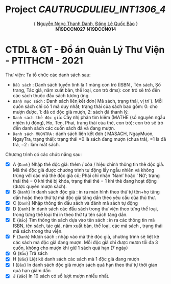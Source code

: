 # Project _CAUTRUCDULIEU_INT1306_4_

<p align="center">
{ <a href="https://github.com/shanenoi">Nguyễn Ngọc Thanh Danh</a>,
  <a href="https://github.com/danglequocbao001">Đặng Lê Quốc Bảo</a> }<br> <b>N19DCCN027</b> <b>N19DCCN014</b>
</p>

# CTDL & GT - Đồ án Quản Lý Thư Viện - PTITHCM - 2021
Thư viện: Ta tổ chức các danh sách sau:
- `Đầu sách` : Danh sách tuyến tính là 1 mảng con trỏ (ISBN , Tên sách, Số trang, Tác giả, năm xuất bản, thể loại, con trỏ dms): con trỏ sẽ trỏ đến các sách thuộc đầu sách tương ứng.
- `Danh mục sách` : Danh sách liên kết đơn( Mã sách,  trạng thái, vị trí   ). Mỗi cuốn sách chỉ có 1 mã duy nhất; trạng thái của sách bao gồm: 0: cho mượn được, 1: đã có độc giả mượn, 2: sách đã thanh lý.
- `Danh sách thẻ độc giả`: Cây nhị phân tìm kiếm (MATHE (số nguyên ngẫu nhiên tự động), Ho, Ten,  Phai, trạng thái của thẻ, con trỏ): con trỏ sẽ trỏ đến danh sách các cuốn sách đã và đang mượn.
- `Danh sách MUONTRA` : danh sách liên kết đơn ( MASACH,  NgayMuon, NgayTra, trạng thái): trạng thái =0 là sách đang mượn (chưa trả), =1 là đã trả, =2 : làm mất sách.

Chương trình có các chức năng sau:
- [x] A {`Danh`} Nhập thẻ độc giả: thêm / xóa / hiệu chỉnh thông tin thẻ độc giả. Mã thẻ độc giả được chương trình tự động lấy ngẫu nhiên và không trùng với các mã thẻ độc giả cũ; Phái chỉ nhận ‘Nam’ hoặc ‘
Nữ’; trạng thái thẻ = 0 khi thẻ bị khóa, trạng thái thẻ = 1 khi thẻ  đang hoạt động (được quyền mượn sách).
- [x] B {`Danh`} In danh sách độc giả : in ra màn hình theo thứ tự tên+họ tăng dần hoặc theo thứ tự mã độc giả tăng dần theo yêu cầu của thủ thư.
- [x] C {`Danh`} Nhập thông tin đầu sách và đánh mã sách tự động
- [x] D {`Danh`} In danh sách các đầu sách trong thư viện theo từng thể loại, trong từng thể loại thì in theo thứ tự tên sách tăng dần.
- [x] E {`Bảo`} Tìm thông tin sách dựa vào tên sách : in ra các thông tin mã ISBN, tên sách, tác giả, năm xuất bản, thể loại, các mã sách , trạng thái mã sách trong thư viện.
- [x] F {`Danh`} Mượn sách : nhập vào mã thẻ độc giả, chương trình sẽ liệt kê các sách mà độc giả đang mượn. Mỗi độc giả chỉ được mượn tối đa 3 cuốn, không cho mượn khi giữ 1 sách quá hạn (7 ngày)
- [x] G {`Bảo`} Trả sách
- [x] H {`Bảo`} Liệt kê danh sách các sách mà 1 độc giả đang mượn
- [x] I {`Bảo`} In danh sách độc giả mượn sách quá hạn theo thứ tự thời gian quá hạn giảm dần
- [x] J {`Bảo`} In 10 sách có số lượt mượn nhiều nhất.

